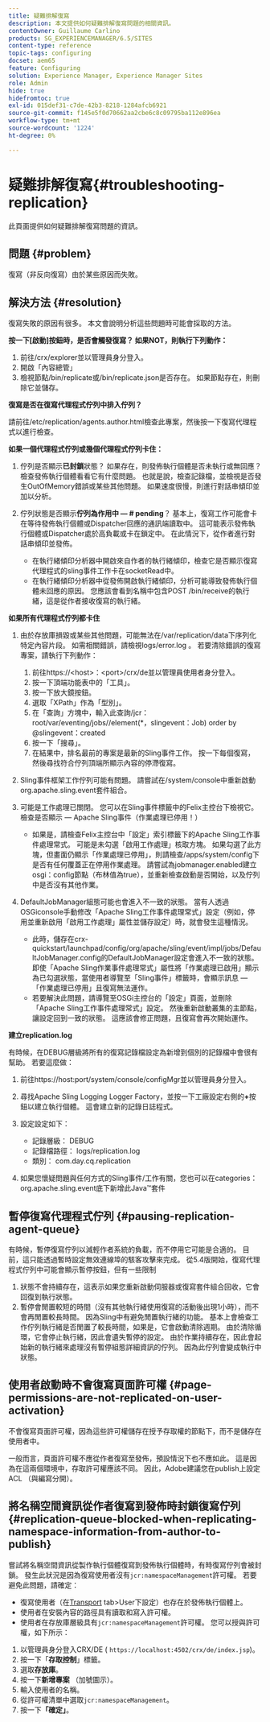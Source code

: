 ```yaml
---
title: 疑難排解復寫
description: 本文提供如何疑難排解復寫問題的相關資訊。
contentOwner: Guillaume Carlino
products: SG_EXPERIENCEMANAGER/6.5/SITES
content-type: reference
topic-tags: configuring
docset: aem65
feature: Configuring
solution: Experience Manager, Experience Manager Sites
role: Admin
hide: true
hidefromtoc: true
exl-id: 015def31-c7de-42b3-8218-1284afcb6921
source-git-commit: f145e5f0d70662aa2cbe6c8c09795ba112e896ea
workflow-type: tm+mt
source-wordcount: '1224'
ht-degree: 0%

---
```


# 疑難排解復寫{#troubleshooting-replication}

此頁面提供如何疑難排解復寫問題的資訊。

## 問題 {#problem}

復寫（非反向復寫）由於某些原因而失敗。

## 解決方法 {#resolution}

復寫失敗的原因有很多。 本文會說明分析這些問題時可能會採取的方法。

**按一下[啟動]按鈕時，是否會觸發復寫？ 如果NOT，則執行下列動作：**

1. 前往/crx/explorer並以管理員身分登入。
1. 開啟「內容總管」
1. 檢視節點/bin/replicate或/bin/replicate.json是否存在。 如果節點存在，則刪除它並儲存。

**復寫是否在復寫代理程式佇列中排入佇列？**

請前往/etc/replication/agents.author.html檢查此專案，然後按一下復寫代理程式以進行檢查。

**如果一個代理程式佇列或幾個代理程式佇列卡住：**

1. 佇列是否顯示&#x200B;**已封鎖**&#x200B;狀態？ 如果存在，則發佈執行個體是否未執行或無回應？ 檢查發佈執行個體看看它有什麼問題。 也就是說，檢查記錄檔，並檢視是否發生OutOfMemory錯誤或某些其他問題。 如果速度很慢，則進行對話串傾印並加以分析。
1. 佇列狀態是否顯示&#x200B;**佇列為作用中 — # pending**？ 基本上，復寫工作可能會卡在等待發佈執行個體或Dispatcher回應的通訊端讀取中。 這可能表示發佈執行個體或Dispatcher處於高負載或卡在鎖定中。 在此情況下，從作者進行對話串傾印並發佈。

   * 在執行緒傾印分析器中開啟來自作者的執行緒傾印，檢查它是否顯示復寫代理程式的sling事件工作卡在socketRead中。
   * 在執行緒傾印分析器中從發佈開啟執行緒傾印，分析可能導致發佈執行個體未回應的原因。 您應該會看到名稱中包含POST /bin/receive的執行緒，這是從作者接收復寫的執行緒。

**如果所有代理程式佇列都卡住**

1. 由於存放庫損毀或某些其他問題，可能無法在/var/replication/data下序列化特定內容片段。 如需相關錯誤，請檢視logs/error.log 。 若要清除錯誤的復寫專案，請執行下列動作：

   1. 前往https://&lt;host>：&lt;port>/crx/de並以管理員使用者身分登入。
   1. 按一下頂端功能表中的「工具」。
   1. 按一下放大鏡按鈕。
   1. 選取「XPath」作為「型別」。
   1. 在「查詢」方塊中，輸入此查詢/jcr：root/var/eventing/jobs//element(&#42;，slingevent：Job) order by @slingevent：created
   1. 按一下「搜尋」。
   1. 在結果中，排名最前的專案是最新的Sling事件工作。 按一下每個復寫，然後尋找符合佇列頂端所顯示內容的停滯復寫。

1. Sling事件框架工作佇列可能有問題。 請嘗試在/system/console中重新啟動org.apache.sling.event套件組合。
1. 可能是工作處理已關閉。 您可以在Sling事件標籤中的Felix主控台下檢視它。 檢查是否顯示 — Apache Sling事件（作業處理已停用！）

   * 如果是，請檢查Felix主控台中「設定」索引標籤下的Apache Sling工作事件處理常式。 可能是未勾選「啟用工作處理」核取方塊。 如果勾選了此方塊，但畫面仍顯示「作業處理已停用」，則請檢查/apps/system/config下是否有任何覆蓋正在停用作業處理。 請嘗試為jobmanager.enabled建立osgi：config節點（布林值為true），並重新檢查啟動是否開始，以及佇列中是否沒有其他作業。

1. DefaultJobManager組態可能也會進入不一致的狀態。 當有人透過OSGiconsole手動修改「Apache Sling工作事件處理常式」設定（例如，停用並重新啟用「啟用工作處理」屬性並儲存設定）時，就會發生這種情況。

   * 此時，儲存在crx-quickstart/launchpad/config/org/apache/sling/event/impl/jobs/DefaultJobManager.config的DefaultJobManager設定會進入不一致的狀態。 即使「Apache Sling作業事件處理常式」屬性將「作業處理已啟用」顯示為已勾選狀態，當使用者導覽至「Sling事件」標籤時，會顯示訊息 — 「作業處理已停用」且復寫無法運作。
   * 若要解決此問題，請導覽至OSGi主控台的「設定」頁面，並刪除「Apache Sling工作事件處理常式」設定。 然後重新啟動叢集的主節點，讓設定回到一致的狀態。 這應該會修正問題，且復寫會再次開始運作。

**建立replication.log**

有時候，在DEBUG層級將所有的復寫記錄檔設定為新增到個別的記錄檔中會很有幫助。 若要這麼做：

1. 前往https://host:port/system/console/configMgr並以管理員身分登入。
1. 尋找Apache Sling Logging Logger Factory，並按一下工廠設定右側的&#x200B;**+**&#x200B;按鈕以建立執行個體。 這會建立新的記錄日誌程式。
1. 設定設定如下：

   * 記錄層級： DEBUG
   * 記錄檔路徑： logs/replication.log
   * 類別： com.day.cq.replication

1. 如果您懷疑問題與任何方式的Sling事件/工作有關，您也可以在categories：org.apache.sling.event底下新增此Java™套件

## 暫停復寫代理程式佇列  {#pausing-replication-agent-queue}

有時候，暫停復寫佇列以減輕作者系統的負載，而不停用它可能是合適的。 目前，這只能透過暫時設定無效連線埠的駭客攻擊來完成。 從5.4版開始，復寫代理程式佇列中可能會顯示暫停按鈕，但有一些限制

1. 狀態不會持續存在，這表示如果您重新啟動伺服器或復寫套件組合回收，它會回復到執行狀態。
1. 暫停會閒置較短的時間（沒有其他執行緒使用復寫的活動後出現1小時），而不會再閒置較長時間。 因為Sling中有避免閒置執行緒的功能。 基本上會檢查工作佇列執行緒是否閒置了較長時間，如果是，它會啟動清除週期。 由於清除循環，它會停止執行緒，因此會遺失暫停的設定。 由於作業持續存在，因此會起始新的執行緒來處理沒有暫停組態詳細資訊的佇列。 因為此佇列會變成執行中狀態。

## 使用者啟動時不會復寫頁面許可權 {#page-permissions-are-not-replicated-on-user-activation}

不會復寫頁面許可權，因為這些許可權儲存在授予存取權的節點下，而不是儲存在使用者中。

一般而言，頁面許可權不應從作者復寫至發佈，預設情況下也不應如此。 這是因為在這兩個環境中，存取許可權應該不同。 因此，Adobe建議您在publish上設定ACL （與編寫分開）。

## 將名稱空間資訊從作者復寫到發佈時封鎖復寫佇列 {#replication-queue-blocked-when-replicating-namespace-information-from-author-to-publish}

嘗試將名稱空間資訊從製作執行個體復寫到發佈執行個體時，有時復寫佇列會被封鎖。 發生此狀況是因為復寫使用者沒有`jcr:namespaceManagement`許可權。 若要避免此問題，請確定：

* 復寫使用者（在[Transport](/help/sites-deploying/replication.md#replication-agents-configuration-parameters) tab>User下設定）也存在於發佈執行個體上。
* 使用者在安裝內容的路徑具有讀取和寫入許可權。
* 使用者在存放庫層級具有`jcr:namespaceManagement`許可權。 您可以授與許可權，如下所示：

1. 以管理員身分登入CRX/DE ( `https://localhost:4502/crx/de/index.jsp`)。
1. 按一下「**存取控制**」標籤。
1. 選取&#x200B;**存放庫**。
1. 按一下&#x200B;**新增專案** （加號圖示）。
1. 輸入使用者的名稱。
1. 從許可權清單中選取`jcr:namespaceManagement`。
1. 按一下&#x200B;**「確定」**。
